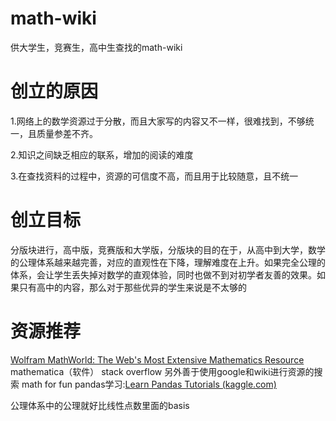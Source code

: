 # math-wiki
供大学生，竞赛生，高中生查找的math-wiki
# 创立的原因
1.网络上的数学资源过于分散，而且大家写的内容又不一样，很难找到，不够统一，且质量参差不齐。

2.知识之间缺乏相应的联系，增加的阅读的难度

3.在查找资料的过程中，资源的可信度不高，而且用于比较随意，且不统一
# 创立目标
分版块进行，高中版，竞赛版和大学版，分版块的目的在于，从高中到大学，数学的公理体系越来越完善，对应的直观性在下降，理解难度在上升。如果完全公理的体系，会让学生丢失掉对数学的直观体验，同时也做不到对初学者友善的效果。如果只有高中的内容，那么对于那些优异的学生来说是不太够的
# 资源推荐
[Wolfram MathWorld: The Web's Most Extensive Mathematics Resource](https://mathworld.wolfram.com/)
mathematica（软件）
stack overflow
另外善于使用google和wiki进行资源的搜索
math for fun
pandas学习:[Learn Pandas Tutorials (kaggle.com)](https://www.kaggle.com/learn/pandas)

公理体系中的公理就好比线性点数里面的basis


